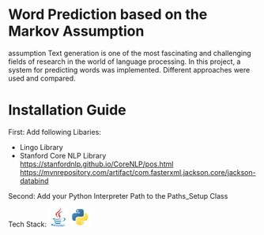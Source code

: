 # Word Prediction based on the Markov Assumption
assumption
Text generation is one of the most fascinating and challenging fields of research in the world of language processing. In this project, a system for predicting words was implemented. Different approaches were used and compared. 

#  Installation Guide
First: Add following Libaries:
- Lingo Library 
- Stanford Core NLP Library https://stanfordnlp.github.io/CoreNLP/pos.html
https://mvnrepository.com/artifact/com.fasterxml.jackson.core/jackson-databind

Second: Add your Python Interpreter Path to the Paths_Setup Class


Tech Stack:
<a href="https://www.java.com" target="_blank" rel="noreferrer"> <img src="https://raw.githubusercontent.com/devicons/devicon/master/icons/java/java-original.svg" alt="java" width="40" height="40"/></a>
<a href="https://www.python.org" target="_blank" rel="noreferrer"> <img src="https://raw.githubusercontent.com/devicons/devicon/master/icons/python/python-original.svg" alt="python" width="40" height="40"/> </a>
